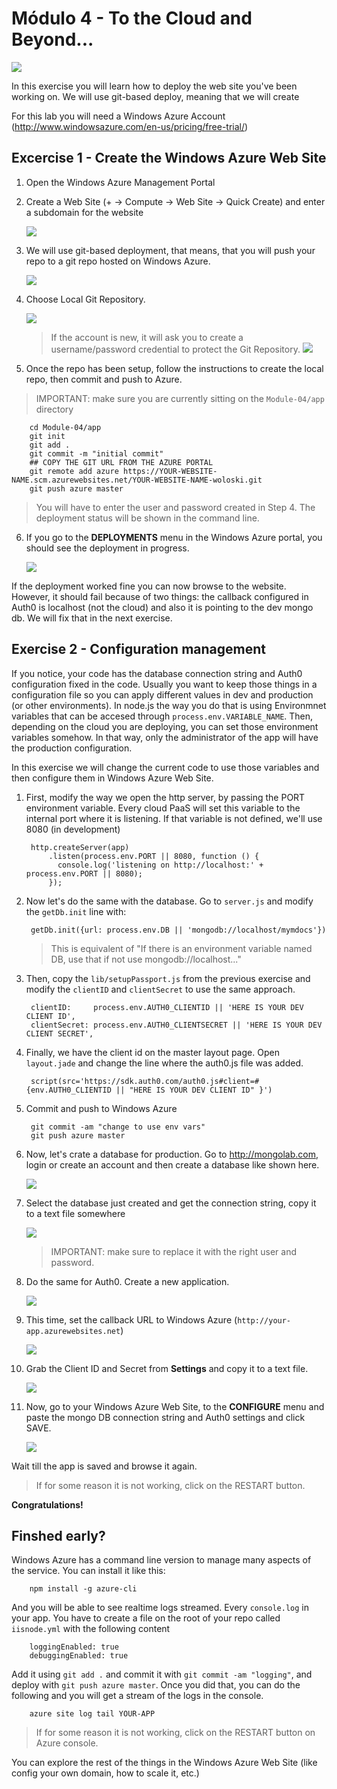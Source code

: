 # Módulo 4 - To the Cloud and Beyond...

![](http://2.bp.blogspot.com/-mcZg2vTqzLQ/TZ-Dg2lNtiI/AAAAAAAABqM/M-rPoRG0m18/s1600/buzz-lightyear-toy-story-murals.jpg)

In this exercise you will learn how to deploy the web site you've been working on. We will use git-based deploy, meaning that we will create 

For this lab you will need a Windows Azure Account (<http://www.windowsazure.com/en-us/pricing/free-trial/>)

## Excercise 1 - Create the Windows Azure Web Site

1. Open the Windows Azure Management Portal 

2. Create a Web Site (+ -> Compute -> Web Site -> Quick Create) and enter a subdomain for the website

    ![](http://puu.sh/2H310.png)

3. We will use git-based deployment, that means, that you will push your repo to a git repo hosted on Windows Azure.

    ![](http://puu.sh/2H36A.png)

4. Choose Local Git Repository.

    ![](http://puu.sh/2H3c5.png)

    > If the account is new, it will ask you to create a username/password credential to protect the Git Repository.
    ![](http://puu.sh/2H6kL.png)

5. Once the repo has been setup, follow the instructions to create the local repo, then commit and push to Azure.

> IMPORTANT: make sure you are currently sitting on the `Module-04/app` directory

        cd Module-04/app
        git init
        git add .
        git commit -m "initial commit"
        ## COPY THE GIT URL FROM THE AZURE PORTAL
        git remote add azure https://YOUR-WEBSITE-NAME.scm.azurewebsites.net/YOUR-WEBSITE-NAME-woloski.git
        git push azure master

> You will have to enter the user and password created in Step 4. The deployment status will be shown in the command line.

6. If you go to the **DEPLOYMENTS** menu in the Windows Azure portal, you should see the deployment in progress.

    ![](http://puu.sh/2HfVQ.png)

If the deployment worked fine you can now browse to the website. However, it should fail because of two things: the callback configured in Auth0 is localhost (not the cloud) and also it is pointing to the dev mongo db. We will fix that in the next exercise.

## Exercise 2 - Configuration management

If you notice, your code has the database connection string and Auth0 configuration fixed in the code. Usually you want to keep those things in a configuration file so you can apply different values in dev and production (or other environments). In node.js the way you do that is using Environmnet variables that can be accesed through `process.env.VARIABLE_NAME`. Then, depending on the cloud you are deploying, you can set those environment variables somehow. In that way, only the administrator of the app will have the production configuration.

In this exercise we will change the current code to use those variables and then configure them in Windows Azure Web Site.

1. First, modify the way we open the http server, by passing the PORT environment variable. Every cloud PaaS will set this variable to the internal port where it is listening. If that variable is not defined, we'll use 8080 (in development)

        http.createServer(app)
            .listen(process.env.PORT || 8080, function () {
              console.log('listening on http://localhost:' + process.env.PORT || 8080);
            });

1. Now let's do the same with the database. Go to `server.js` and modify the `getDb.init` line with:

        getDb.init({url: process.env.DB || 'mongodb://localhost/mymdocs'})

    > This is equivalent of "If there is an environment variable named DB, use that if not use mongodb://localhost..."

2. Then, copy the `lib/setupPassport.js` from the previous exercise and modify the `clientID` and `clientSecret` to use the same approach.

        clientID:     process.env.AUTH0_CLIENTID || 'HERE IS YOUR DEV CLIENT ID',
        clientSecret: process.env.AUTH0_CLIENTSECRET || 'HERE IS YOUR DEV CLIENT SECRET',

2. Finally, we have the client id on the master layout page. Open `layout.jade` and change the line where the auth0.js file was added.

        script(src='https://sdk.auth0.com/auth0.js#client=#{env.AUTH0_CLIENTID || "HERE IS YOUR DEV CLIENT ID" }')

3. Commit and push to Windows Azure

        git commit -am "change to use env vars"
        git push azure master

4. Now, let's crate a database for production. Go to <http://mongolab.com>, login or create an account and then create a database like shown here.

    ![](http://puu.sh/2HsJv.png)

5. Select the database just created and get the connection string, copy it to a text file somewhere

    ![](http://puu.sh/2HsM1.png)   
    > IMPORTANT: make sure to replace it with the right user and password.

6. Do the same for Auth0. Create a new application. 

    ![](http://puu.sh/2HsU8.png)

7. This time, set the callback URL to Windows Azure (`http://your-app.azurewebsites.net`)

    ![](http://puu.sh/2Ht0R.png)

8. Grab the Client ID and Secret from **Settings** and copy it to a text file.

    ![](http://puu.sh/2Hts4.png)

7. Now, go to your Windows Azure Web Site, to the **CONFIGURE** menu and paste the mongo DB connection string and Auth0 settings and click SAVE.

    ![](http://puu.sh/2HtS2.png)

Wait till the app is saved and browse it again.

> If for some reason it is not working, click on the RESTART button.

**Congratulations!**

## Finshed early?

Windows Azure has a command line version to manage many aspects of the service. You can install it like this:

        npm install -g azure-cli

And you will be able to see realtime logs streamed. Every `console.log` in your app. You have to create a file on the root of your repo called `iisnode.yml` with the following content

        loggingEnabled: true
        debuggingEnabled: true

Add it using `git add .` and commit it with `git commit -am "logging"`, and deploy with `git push azure master`. Once you did that, you can do the following and you will get a stream of the logs in the console.

        azure site log tail YOUR-APP

> If for some reason it is not working, click on the RESTART button on Azure console.

You can explore the rest of the things in the Windows Azure Web Site (like config your own domain, how to scale it, etc.)
